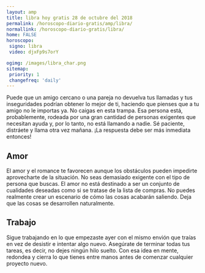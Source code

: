 ```yaml
---
layout: amp
title: libra hoy gratis 28 de octubre del 2018 
permalink: /horoscopo-diario-gratis/amp/libra/
normallink: /horoscopo-diario-gratis/libra/
home: FALSE
horoscopo:
 signo: libra
 video: djxFp9s7orY

ogimg: /images/libra_char.png
sitemap:
 priority: 1
 changefreq: 'daily'
---
```



Puede que un amigo cercano o una pareja no devuelva tus llamadas y tus inseguridades podrían obtener lo mejor de ti, haciendo que pienses que a tu amigo no le importas ya. No caigas en esta trampa. Esa persona está, probablemente, rodeada por una gran cantidad de personas exigentes que necesitan ayuda y, por lo tanto, no está llamando a nadie. Sé paciente, distráete y llama otra vez mañana. ¡La respuesta debe ser más inmediata entonces!

## Amor

El amor y el romance te favorecen aunque los obstáculos pueden impedirte aprovecharte de la situación. No seas demasiado exigente con el tipo de persona que buscas. El amor no está destinado a ser un conjunto de cualidades deseadas como si se tratase de la lista de compras. No puedes realmente crear un escenario de cómo las cosas acabarán saliendo. Deja que las cosas se desarrollen naturalmente.

## Trabajo

Sigue trabajando en lo que empezaste ayer con el mismo envión que traías en vez de desistir e intentar algo nuevo. Asegúrate de terminar todas tus tareas, es decir, no dejes ningún hilo suelto. Con esa idea en mente, redondea y cierra lo que tienes entre manos antes de comenzar cualquier proyecto nuevo.